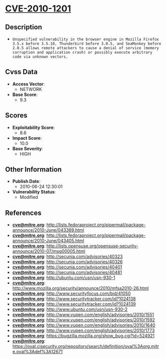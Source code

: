 
# [CVE-2010-1201](https://cve.mitre.org/cgi-bin/cvename.cgi?name=CVE-2010-1201)

## Description

- `Unspecified vulnerability in the browser engine in Mozilla Firefox 3.5.x before 3.5.10, Thunderbird before 3.0.5, and SeaMonkey before 2.0.5 allows remote attackers to cause a denial of service (memory corruption and application crash) or possibly execute arbitrary code via unknown vectors.`

## Cvss Data

- **Access Vector**:
  - NETWORK
- **Base Score**:
  - 9.3

## Scores

- **Exploitability Score**:
  - 8.6
- **Impact Score**:
  - 10.0
- **Base Severity**:
  - HIGH

## Other Information

- **Publish Date**:
  - 2010-06-24 12:30:01
- **Vulnerability Status**:
  - Modified

## References

- **cve@mitre.org**: http://lists.fedoraproject.org/pipermail/package-announce/2010-June/043369.html
- **cve@mitre.org**: http://lists.fedoraproject.org/pipermail/package-announce/2010-June/043405.html
- **cve@mitre.org**: http://lists.opensuse.org/opensuse-security-announce/2010-07/msg00005.html
- **cve@mitre.org**: http://secunia.com/advisories/40323
- **cve@mitre.org**: http://secunia.com/advisories/40326
- **cve@mitre.org**: http://secunia.com/advisories/40401
- **cve@mitre.org**: http://secunia.com/advisories/40481
- **cve@mitre.org**: http://ubuntu.com/usn/usn-930-1
- **cve@mitre.org**: http://www.mozilla.org/security/announce/2010/mfsa2010-26.html
- **cve@mitre.org**: http://www.securityfocus.com/bid/41050
- **cve@mitre.org**: http://www.securitytracker.com/id?1024138
- **cve@mitre.org**: http://www.securitytracker.com/id?1024139
- **cve@mitre.org**: http://www.ubuntu.com/usn/usn-930-2
- **cve@mitre.org**: http://www.vupen.com/english/advisories/2010/1551
- **cve@mitre.org**: http://www.vupen.com/english/advisories/2010/1592
- **cve@mitre.org**: http://www.vupen.com/english/advisories/2010/1640
- **cve@mitre.org**: http://www.vupen.com/english/advisories/2010/1773
- **cve@mitre.org**: https://bugzilla.mozilla.org/show_bug.cgi?id=524921
- **cve@mitre.org**: https://oval.cisecurity.org/repository/search/definition/oval%3Aorg.mitre.oval%3Adef%3A12671
